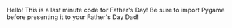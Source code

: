 Hello! This is a last minute code for
Father's Day! Be sure to import
Pygame before presenting it to your
Father's Day Dad!
